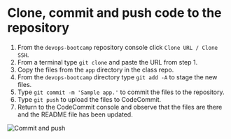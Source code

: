 # Clone, commit and push code to the repository

1. From the `devops-bootcamp` repository console click `Clone URL / Clone SSH`.
2. From a terminal type `git clone` and paste the URL from step 1.
3. Copy the files from the `app` directory in the class repo.
4. From the `devops-bootcamp` directory type `git add -A` to stage the new files.
5. Type `git commit -m 'Sample app.'` to commit the files to the repository.
6. Type `git push` to upload the files to CodeCommit.
7. Return to the CodeCommit console and observe that the files are there and the README file has been updated.

<img src="assets/commit_and_push.gif"
     alt="Commit and push"
     style="float: left; margin-right: 10px;" />